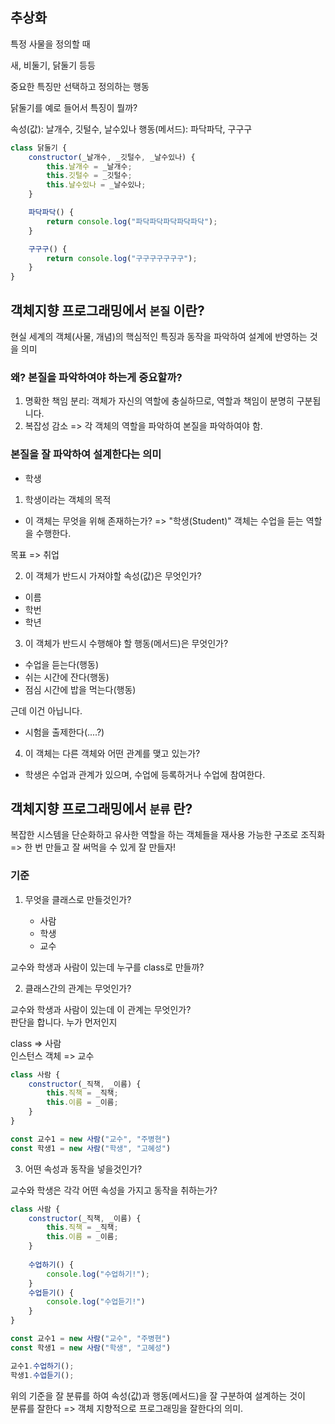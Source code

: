 ## 추상화

특정 사물을 정의할 때

새, 비둘기, 닭둘기 등등

중요한 특징만 선택하고 정의하는 행동

닭둘기를 예로 들어서 특징이 뭘까?

속성(값): 날개수, 깃털수, 날수있나
행동(메서드): 파닥파닥, 구구구

```js
class 닭둘기 {
    constructor(_날개수, _깃털수, _날수있나) {
        this.날개수 = _날개수;
        this.깃털수 = _깃털수;
        this.날수있나 = _날수있나;
    }

    파닥파닥() {
        return console.log("파닥파닥파닥파닥파닥");
    }

    구구구() {
        return console.log("구구구구구구구");
    }
}
```
## 객체지향 프로그래밍에서 `본질` 이란?

현실 세계의 객체(사물, 개념)의 핵심적인 특징과 동작을 파악하여 설계에 반영하는 것을 의미

### 왜? 본질을 파악하여야 하는게 중요할까?

1. 명확한 책임 분리: 객체가 자신의 역할에 충실하므로, 역할과 책임이 분명히 구분됩니다.
2. 복잡성 감소 => 각 객체의 역할을 파악하여 본질을 파악하여야 함.

### 본질을 잘 파악하여 설계한다는 의미

- 학생

1. 학생이라는 객체의 목적

- 이 객체는 무엇을 위해 존재하는가? => "학생(Student)" 객체는 수업을 듣는 역할을 수행한다.

목표 => 취업

2. 이 객체가 반드시 가져야할 속성(값)은 무엇인가?

- 이름
- 학번
- 학년

3. 이 객체가 반드시 수행해야 할 행동(메서드)은 무엇인가?

- 수업을 듣는다(행동)
- 쉬는 시간에 잔다(행동)
- 점심 시간에 밥을 먹는다(행동)

근데 이건 아닙니다.

- 시험을 출제한다(....?)

4. 이 객체는 다른 객체와 어떤 관계를 맺고 있는가?

- 학생은 수업과 관계가 있으며, 수업에 등록하거나 수업에 참여한다.

## 객체지향 프로그래밍에서 `분류` 란?

복잡한 시스템을 단순화하고 유사한 역할을 하는 객체들을 재사용 가능한 구조로 조직화
=> 한 번 만들고 잘 써먹을 수 있게 잘 만들자!

### 기준

1. 무엇을 클래스로 만들것인가?

    - 사람
    - 학생
    - 교수

교수와 학생과 사람이 있는데 누구를 class로 만들까?

2. 클래스간의 관계는 무엇인가?

교수와 학생과 사람이 있는데 이 관계는 무엇인가?  
판단을 합니다. 누가 먼저인지  

class => 사람  
인스턴스 객체 => 교수  

```js
class 사람 {
    constructor(_직책, _이름) {
        this.직책 = _직책;
        this.이름 = _이름;
    }
}

const 교수1 = new 사람("교수", "주병현")
const 학생1 = new 사람("학생", "고혜성")
```

3. 어떤 속성과 동작을 넣을것인가?

교수와 학생은 각각 어떤 속성을 가지고 동작을 취하는가?

```js
class 사람 {
    constructor(_직책, _이름) {
        this.직책 = _직책;
        this.이름 = _이름;
    }
    
    수업하기() {
        console.log("수업하기!");
    }
    수업듣기() {
        console.log("수업듣기!")
    }
}

const 교수1 = new 사람("교수", "주병현")
const 학생1 = new 사람("학생", "고혜성")

교수1.수업하기();
학생1.수업듣기();
```

위의 기준을 잘 분류를 하여 속성(값)과 행동(메서드)을 잘 구분하여 설계하는 것이  
분류를 잘한다 => 객체 지향적으로 프로그래밍을 잘한다의 의미.  